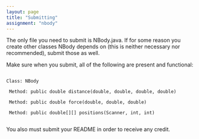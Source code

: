 ```yaml
---
layout: page
title: "Submitting"
assignment: "nbody"
---
```


The only file you need to submit is NBody.java. If for some reason you create other classes NBody depends on (this is neither necessary nor recommended), submit those as well.

Make sure when you submit, all of the following are present and functional:

<code>
Class: NBody<br>
&nbsp;Method: public double distance(double, double, double, double)<br>
&nbsp;Method: public double force(double, double, double)<br>
&nbsp;Method: public double[][] positions(Scanner, int, int)<br>
</code>

You also must submit your README in order to receive any credit.
